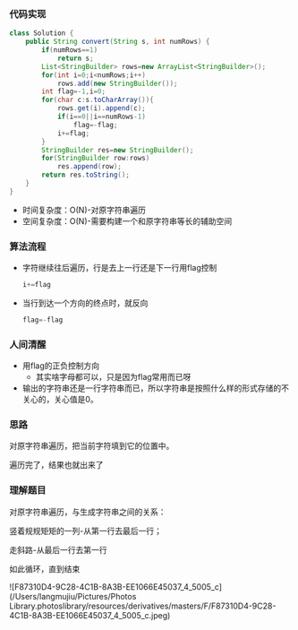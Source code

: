 ### 代码实现

```java
class Solution {
    public String convert(String s, int numRows) {
        if(numRows==1)
            return s;
        List<StringBuilder> rows=new ArrayList<StringBuilder>();
        for(int i=0;i<numRows;i++)
            rows.add(new StringBuilder());
        int flag=-1,i=0;
        for(char c:s.toCharArray()){
            rows.get(i).append(c);
            if(i==0||i==numRows-1)
                flag=-flag;
            i+=flag;
        }
        StringBuilder res=new StringBuilder();
        for(StringBuilder row:rows)
            res.append(row);
        return res.toString();
    }
}
```

- 时间复杂度：O(N)-对原字符串遍历
- 空间复杂度：O(N)-需要构建一个和原字符串等长的辅助空间

### 算法流程

- 字符继续往后遍历，行是去上一行还是下一行用flag控制

  ```java
  i+=flag
  ```

- 当行到达一个方向的终点时，就反向

  ```java
  flag=-flag
  ```

### 人间清醒

- 用flag的正负控制方向
  - 其实啥字母都可以，只是因为flag常用而已呀
- 输出的字符串还是一行字符串而已，所以字符串是按照什么样的形式存储的不关心的，关心值是0。

### 思路

对原字符串遍历，把当前字符填到它的位置中。

遍历完了，结果也就出来了

### 理解题目

对原字符串遍历，与生成字符串之间的关系：

竖着规规矩矩的一列-从第一行去最后一行；

走斜路-从最后一行去第一行

如此循环，直到结束

![F87310D4-9C28-4C1B-8A3B-EE1066E45037_4_5005_c](/Users/langmujiu/Pictures/Photos Library.photoslibrary/resources/derivatives/masters/F/F87310D4-9C28-4C1B-8A3B-EE1066E45037_4_5005_c.jpeg)

